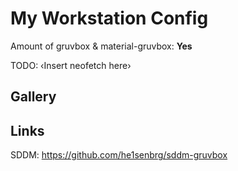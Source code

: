 # My Workstation Config

Amount of gruvbox & material-gruvbox: **Yes**

TODO: ‹Insert neofetch here›


## Gallery


## Links

SDDM: https://github.com/he1senbrg/sddm-gruvbox
